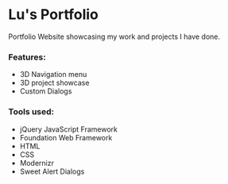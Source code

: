 # Lu's Portfolio

Portfolio Website showcasing my work and projects I have done.

### Features:
+ 3D Navigation menu
+ 3D project showcase
+ Custom Dialogs


### Tools used:

+ jQuery JavaScript Framework
+ Foundation Web Framework
+ HTML
+ CSS
+ Modernizr
+ Sweet Alert Dialogs
